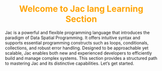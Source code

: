<h1 style="color: orange; font-weight: bold; text-align: center;">Welcome to Jac lang Learning Section</h1>

Jac is a powerful and flexible programming language that introduces the paradigm of Data Spatial Programming. It offers intuitive syntax and supports essential programming constructs such as loops, conditionals, collections, and robust error handling. Designed to be approachable yet scalable, Jac enables both new and experienced developers to efficiently build and manage complex systems. This section provides a structured path to mastering Jac and its distinctive capabilities. Let’s get started.

